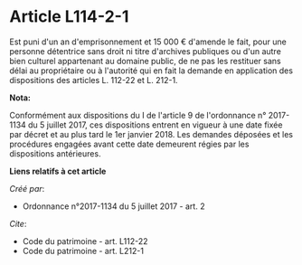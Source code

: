 # Article L114-2-1

Est puni d'un an d'emprisonnement et 15 000 € d'amende le fait, pour une personne détentrice sans droit ni titre d'archives
publiques ou d'un autre bien culturel appartenant au domaine public, de ne pas les restituer sans délai au propriétaire ou à
l'autorité qui en fait la demande en application des dispositions des articles L. 112-22 et L. 212-1.

**Nota:**

Conformément aux dispositions du I de l'article 9 de l'ordonnance n° 2017-1134 du 5 juillet 2017, ces dispositions entrent en
vigueur à une date fixée par décret et au plus tard le 1er janvier 2018. Les demandes déposées et les procédures engagées
avant cette date demeurent régies par les dispositions antérieures.

**Liens relatifs à cet article**

_Créé par_:

  - Ordonnance n°2017-1134 du 5 juillet 2017 - art. 2

_Cite_:

  - Code du patrimoine - art. L112-22
  - Code du patrimoine - art. L212-1
